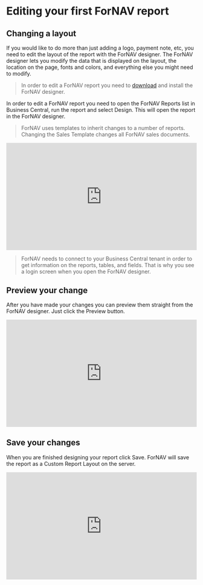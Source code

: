 # Editing your first ForNAV report

## Changing a layout
If you would like to do more than just adding a logo, payment note, etc, you need to edit the layout of the report with the ForNAV designer. The ForNAV designer lets you modify the data that is displayed on the layout, the location on the page, fonts and colors, and everything else you might need to modify.

>  In order to edit a ForNAV report you need to [download](https://www.fornav.com/download/) and install the ForNAV designer.

In order to edit a ForNAV report you need to open the ForNAV Reports list in Business Central, run the report and select Design. This will open the report in the ForNAV designer.


> ForNAV uses templates to inherit changes to a number of reports. Changing the Sales Template changes all ForNAV sales documents.

<div style="position: relative; padding-bottom: 56.25%; height: 0;"><iframe src="https://www.loom.com/embed/5e5f6a81f892466aba0a3b85f8a459ac" frameborder="0" webkitallowfullscreen mozallowfullscreen allowfullscreen style="position: absolute; top: 0; left: 0; width: 100%; height: 100%;"></iframe></div>

> ForNAV needs to connect to your Business Central tenant in order to get information on the reports, tables, and fields. That is why you see a login screen when you open the ForNAV designer.

## Preview your change
After you have made your changes you can preview them straight from the ForNAV designer. Just click the Preview button.

<div style="position: relative; padding-bottom: 56.25%; height: 0;"><iframe src="https://www.loom.com/embed/8d9d4ba6a1ce497c90379b0009fd79ce" frameborder="0" webkitallowfullscreen mozallowfullscreen allowfullscreen style="position: absolute; top: 0; left: 0; width: 100%; height: 100%;"></iframe></div>

## Save your changes

When you are finished designing your report click Save. ForNAV will save the report as a Custom Report Layout on the server.

<div style="position: relative; padding-bottom: 56.25%; height: 0;"><iframe src="https://www.loom.com/embed/d576206788434032b9510983f3a56eb3" frameborder="0" webkitallowfullscreen mozallowfullscreen allowfullscreen style="position: absolute; top: 0; left: 0; width: 100%; height: 100%;"></iframe></div>